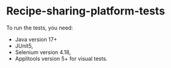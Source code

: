 # Recipe-sharing-platform-tests
To run the tests, you need:

- Java version 17+
- JUnit5,
- Selenium version 4.18,
- Applitools version 5+ for visual tests.
